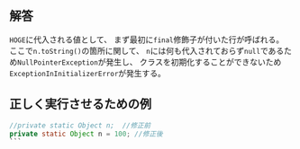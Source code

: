 ## 解答
`HOGE`に代入される値として、
まず最初に`final`修飾子が付いた行が呼ばれる。
ここで`n.toString()`の箇所に関して、
`n`には何も代入されておらず`null`であるため`NullPointerException`が発生し、
クラスを初期化することができないため`ExceptionInInitializerError`が発生する。

## 正しく実行させるための例
````Java
//private static Object n;  //修正前
private static Object n = 100; //修正後
```
